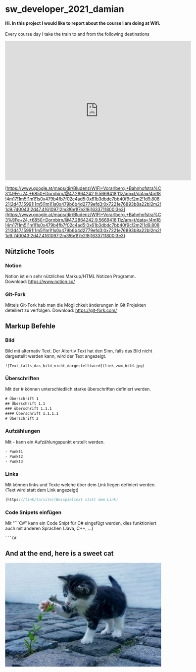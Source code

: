 # sw_developer_2021_damian
#### Hi. In this project I would like to report about the course I am doing at Wifi. </br>

Every course day I take the train to and from the following destinations
<iframe src="https://www.google.com/maps/embed?pb=!1m28!1m12!1m3!1d173211.42763257457!2d9.566941829181044!3d47.28642418077256!2m3!1f0!2f0!3f0!3m2!1i1024!2i768!4f13.1!4m13!3e3!4m5!1s0x479b4fb7f02c4ad5%3A0x61b3dbdc7bb40f9c!2sBludenz!3m2!1d47.159909999999996!2d9.808209999999999!4m5!1s0x479b6b4d2779efd3%3A0x7221e76893b8a22b!2sWIFI%20Vorarlberg%2C%20Bahnhofstra%C3%9Fe%2024%2C%206850%20Dornbirn!3m2!1d47.4161097!2d9.740043!5e0!3m2!1sde!2sat!4v1633696372693!5m2!1sde!2sat" width="600" height="450" style="border:0;" allowfullscreen="" loading="lazy"></iframe>

[https://www.google.at/maps/dir/Bludenz/WIFI+Vorarlberg,+Bahnhofstra%C3%9Fe+24,+6850+Dornbirn/@47.2864242,9.5669418,11z/am=t/data=!4m18!4m17!1m5!1m1!1s0x479b4fb7f02c4ad5:0x61b3dbdc7bb40f9c!2m2!1d9.80821!2d47.15991!1m5!1m1!1s0x479b6b4d2779efd3:0x7221e76893b8a22b!2m2!1d9.740043!2d47.4161097!2m3!6e1!7e2!8j1633711800!3e3](https://www.google.at/maps/dir/Bludenz/WIFI+Vorarlberg,+Bahnhofstra%C3%9Fe+24,+6850+Dornbirn/@47.2864242,9.5669418,11z/am=t/data=!4m18!4m17!1m5!1m1!1s0x479b4fb7f02c4ad5:0x61b3dbdc7bb40f9c!2m2!1d9.80821!2d47.15991!1m5!1m1!1s0x479b6b4d2779efd3:0x7221e76893b8a22b!2m2!1d9.740043!2d47.4161097!2m3!6e1!7e2!8j1633711800!3e3)

## Nützliche Tools
### Notion
Notion ist ein sehr nützliches Markup/HTML Notizen Programm.</br>
Download: https://www.notion.so/

### Git-Fork
Mittels Git-Fork hab man die Möglichkeit änderungen in Git Projekten deteiliert zu verfolgen.
Download: https://git-fork.com/

## Markup Befehle

### Bild

Bild mit alternativ Text. Der Altertiv Text hat den Sinn, falls das Bild nicht dargestellt werden kann, wird der Text angezeigt.

```
![Text_falls_das_bild_nicht_dargestelltwird](link_zum_bild.jpg)
```

### Überschriften

Mit der # können unterschiedlich starke überschriften definiert werden.

```
# Überschrift 1
## Überschrift 1.1
### überschrift 1.1.1
#### Überschrift 1.1.1.1
# Überschrift 2
```

### Aufzählungen

Mit - kann ein Aufzählungspunkt erstellt werden.

```
- Punkt1
- Punkt2
- Punkt3
```

### Links

Mit []() können links und Texte welche über dem Link liegen definiert werden. (Text wird statt dem Link angezeigt)

```jsx
[https://link/to/site](Beispieltext statt dem Link)
```

### Code Snipets einfügen

Mit "```C#" kann ein Code Snipt für C# eingefügt werden, dies funktioniert auch mit anderen Sprachen (Java, C++, ...)

```c#
```C#
```

## And at the end, here is a sweet cat
![Image_Cat](https://github.com/Scherlda/sw_developer_2021_damian/blob/main/docs/cat.jpg)
